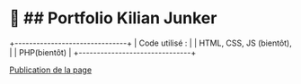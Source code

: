 # 🚀 ## Portfolio Kilian Junker
+-------------------------------+
|    Code utilisé :             |
|    HTML, CSS, JS (bientôt),   |
|    PHP(bientôt)               |
+-------------------------------+

[Publication de la page]()
